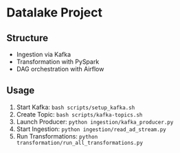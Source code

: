 # Datalake Project

## Structure

- Ingestion via Kafka
- Transformation with PySpark
- DAG orchestration with Airflow

## Usage

1. Start Kafka: `bash scripts/setup_kafka.sh`
2. Create Topic: `bash scripts/kafka-topics.sh`
3. Launch Producer: `python ingestion/kafka_producer.py`
4. Start Ingestion: `python ingestion/read_ad_stream.py`
5. Run Transformations: `python transformation/run_all_transformations.py`
